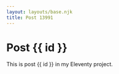 ```yaml
---
layout: layouts/base.njk
title: Post 13991
---
```


# Post {{ id }}

This is post {{ id }} in my Eleventy project.

